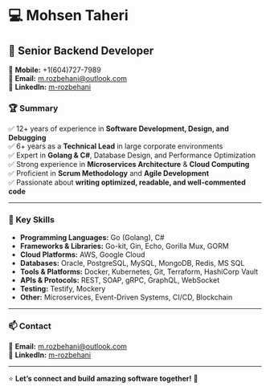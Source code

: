 # 💻 Mohsen Taheri

## 🚀 Senior Backend Developer

🔹 **Mobile:** +1(604)727-7989  
🔹 **Email:** m.rozbehani@outlook.com  
🔹 **LinkedIn:** [m-rozbehani](https://www.linkedin.com/in/m-rozbehani/)

### 🏆 Summary
✅ 12+ years of experience in **Software Development, Design, and Debugging**  
✅ 6+ years as a **Technical Lead** in large corporate environments  
✅ Expert in **Golang & C#**, Database Design, and Performance Optimization  
✅ Strong experience in **Microservices Architecture** & **Cloud Computing**  
✅ Proficient in **Scrum Methodology** and **Agile Development**  
✅ Passionate about **writing optimized, readable, and well-commented code**

---

### 🔧 Key Skills

- **Programming Languages:** Go (Golang), C#
- **Frameworks & Libraries:** Go-kit, Gin, Echo, Gorilla Mux, GORM
- **Cloud Platforms:** AWS, Google Cloud
- **Databases:** Oracle, PostgreSQL, MySQL, MongoDB, Redis, MS SQL
- **Tools & Platforms:** Docker, Kubernetes, Git, Terraform, HashiCorp Vault
- **APIs & Protocols:** REST, SOAP, gRPC, GraphQL, WebSocket
- **Testing:** Testify, Mockery
- **Other:** Microservices, Event-Driven Systems, CI/CD, Blockchain

---

### 📫 Contact
📧 **Email:** m.rozbehani@outlook.com  
🔗 **LinkedIn:** [m-rozbehani](https://www.linkedin.com/in/m-rozbehani/)

---

⭐ **Let’s connect and build amazing software together!** 🚀  
